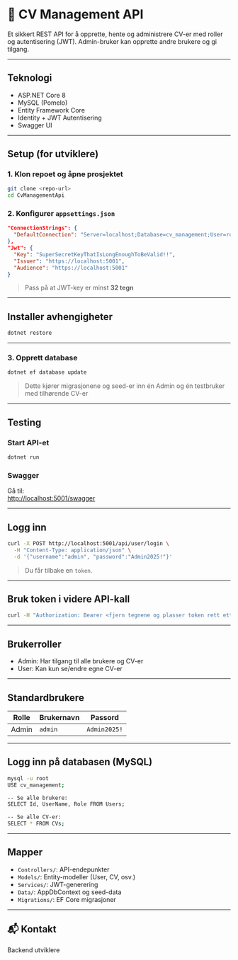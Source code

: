 # 📄 CV Management API

Et sikkert REST API for å opprette, hente og administrere CV-er med roller og autentisering (JWT). Admin-bruker kan opprette andre brukere og gi tilgang.

---

## Teknologi

- ASP.NET Core 8
- MySQL (Pomelo)
- Entity Framework Core
- Identity + JWT Autentisering
- Swagger UI

---

## Setup (for utviklere)

### 1. Klon repoet og åpne prosjektet
```bash
git clone <repo-url>
cd CvManagementApi
```

### 2. Konfigurer `appsettings.json`

```json
"ConnectionStrings": {
  "DefaultConnection": "Server=localhost;Database=cv_management;User=root;Password=;"
},
"Jwt": {
  "Key": "SuperSecretKeyThatIsLongEnoughToBeValid!!",
  "Issuer": "https://localhost:5001",
  "Audience": "https://localhost:5001"
}
```

> Pass på at JWT-key er minst **32 tegn**

---

## Installer avhengigheter

```bash
dotnet restore
```

---

### 3. Opprett database

```bash
dotnet ef database update
```

> Dette kjører migrasjonene og seed-er inn én Admin og én testbruker med tilhørende CV-er

---

## Testing

### Start API-et

```bash
dotnet run
```

### Swagger

Gå til:  
[http://localhost:5001/swagger](http://localhost:5001/swagger)

---

## Logg inn

```bash
curl -X POST http://localhost:5001/api/user/login \
  -H "Content-Type: application/json" \
  -d '{"username":"admin", "password":"Admin2025!"}'
```

> Du får tilbake en `token`.

---

## Bruk token i videre API-kall

```bash
curl -H "Authorization: Bearer <fjern tegnene og plasser token rett etter bearer>" http://localhost:5001/api/cv/-1
```

---

## Brukerroller

- Admin: Har tilgang til alle brukere og CV-er
- User: Kan kun se/endre egne CV-er

---

## Standardbrukere

| Rolle | Brukernavn | Passord     |
|-------|------------|-------------|
| Admin | `admin`    | `Admin2025!` |

---

## Logg inn på databasen (MySQL)

```bash
mysql -u root
USE cv_management;

-- Se alle brukere:
SELECT Id, UserName, Role FROM Users;

-- Se alle CV-er:
SELECT * FROM CVs;
```

---

## Mapper

- `Controllers/`: API-endepunkter
- `Models/`: Entity-modeller (User, CV, osv.)
- `Services/`: JWT-generering
- `Data/`: AppDbContext og seed-data
- `Migrations/`: EF Core migrasjoner

---

## 📬 Kontakt

Backend utviklere 